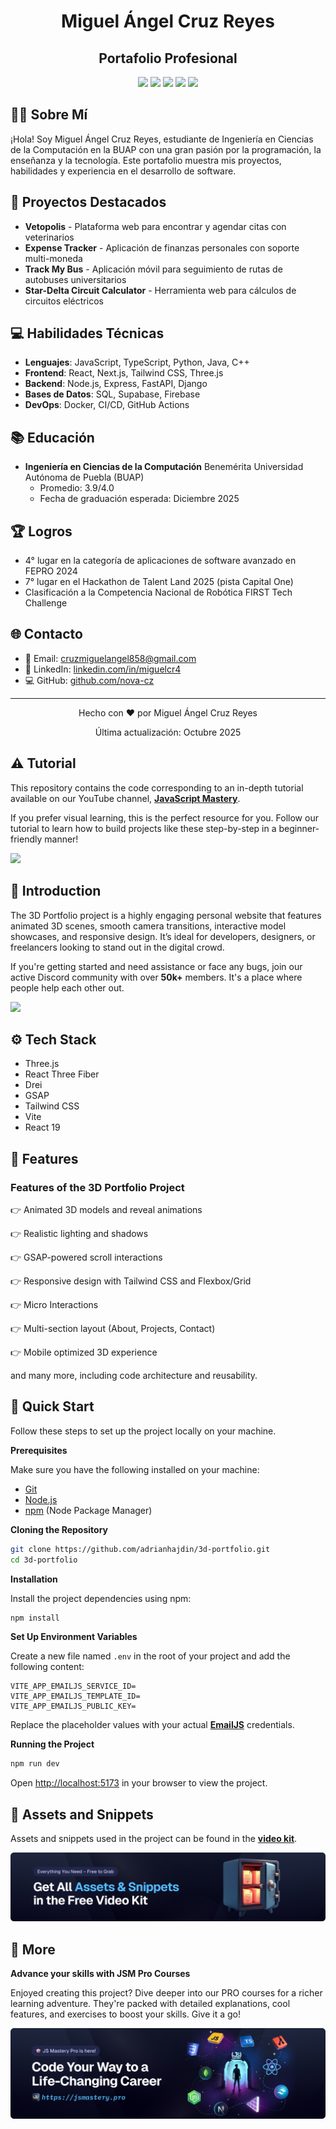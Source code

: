 <div align="center">
  <h1>Miguel Ángel Cruz Reyes</h1>
  <h2>Portafolio Profesional</h2>
  
  <div>
    <img src="https://img.shields.io/badge/-React-61DAFB?style=for-the-badge&logo=react&logoColor=white" />
    <img src="https://img.shields.io/badge/-JavaScript-F7DF1E?style=for-the-badge&logo=javascript&logoColor=black" />
    <img src="https://img.shields.io/badge/-Node.js-339933?style=for-the-badge&logo=node.js&logoColor=white" />
    <img src="https://img.shields.io/badge/-Three.js-000000?style=for-the-badge&logo=three.js&logoColor=white" />
    <img src="https://img.shields.io/badge/-Tailwind_CSS-38B2AC?style=for-the-badge&logo=tailwind-css&logoColor=white" />
  </div>
</div>

## 👨‍💻 Sobre Mí

¡Hola! Soy Miguel Ángel Cruz Reyes, estudiante de Ingeniería en Ciencias de la Computación en la BUAP con una gran pasión por la programación, la enseñanza y la tecnología. Este portafolio muestra mis proyectos, habilidades y experiencia en el desarrollo de software.

## 🚀 Proyectos Destacados

- **Vetopolis** - Plataforma web para encontrar y agendar citas con veterinarios
- **Expense Tracker** - Aplicación de finanzas personales con soporte multi-moneda
- **Track My Bus** - Aplicación móvil para seguimiento de rutas de autobuses universitarios
- **Star-Delta Circuit Calculator** - Herramienta web para cálculos de circuitos eléctricos

## 💻 Habilidades Técnicas

- **Lenguajes**: JavaScript, TypeScript, Python, Java, C++
- **Frontend**: React, Next.js, Tailwind CSS, Three.js
- **Backend**: Node.js, Express, FastAPI, Django
- **Bases de Datos**: SQL, Supabase, Firebase
- **DevOps**: Docker, CI/CD, GitHub Actions

## 📚 Educación

- **Ingeniería en Ciencias de la Computación**
  Benemérita Universidad Autónoma de Puebla (BUAP)
  - Promedio: 3.9/4.0
  - Fecha de graduación esperada: Diciembre 2025

## 🏆 Logros

- 4° lugar en la categoría de aplicaciones de software avanzado en FEPRO 2024
- 7° lugar en el Hackathon de Talent Land 2025 (pista Capital One)
- Clasificación a la Competencia Nacional de Robótica FIRST Tech Challenge

## 🌐 Contacto

- 📧 Email: cruzmiguelangel858@gmail.com
- 💼 LinkedIn: [linkedin.com/in/miguelcr4](https://linkedin.com/in/miguelcr4)
- 💻 GitHub: [github.com/nova-cz](https://github.com/nova-cz)

---

<div align="center">
  <p>Hecho con ❤️ por Miguel Ángel Cruz Reyes</p>
  <p>Última actualización: Octubre 2025</p>
</div>

## ⚠️ Tutorial

This repository contains the code corresponding to an in-depth tutorial available on our YouTube channel, <a href="https://www.youtube.com/@javascriptmastery/videos" target="_blank"><b>JavaScript Mastery</b></a>.

If you prefer visual learning, this is the perfect resource for you. Follow our tutorial to learn how to build projects like these step-by-step in a beginner-friendly manner!

<a href="https://www.youtube.com/watch?v=E-fdPfRxkzQ" target="_blank"><img src="https://github.com/sujatagunale/EasyRead/assets/151519281/1736fca5-a031-4854-8c09-bc110e3bc16d" /></a>

## <a name="introduction">🤖 Introduction</a>

The 3D Portfolio project is a highly engaging personal website that features animated 3D scenes, smooth camera transitions, interactive model showcases, and responsive design. It’s ideal for developers, designers, or freelancers looking to stand out in the digital crowd.

If you're getting started and need assistance or face any bugs, join our active Discord community with over **50k+** members. It's a place where people help each other out.

<a href="https://discord.com/invite/n6EdbFJ" target="_blank"><img src="https://github.com/sujatagunale/EasyRead/assets/151519281/618f4872-1e10-42da-8213-1d69e486d02e" /></a>

## <a name="tech-stack">⚙️ Tech Stack</a>

- Three.js
- React Three Fiber
- Drei
- GSAP
- Tailwind CSS
- Vite
- React 19

## <a name="features">🔋 Features</a>

### Features of the 3D Portfolio Project

👉 Animated 3D models and reveal animations

👉 Realistic lighting and shadows

👉 GSAP-powered scroll interactions

👉 Responsive design with Tailwind CSS and Flexbox/Grid

👉 Micro Interactions

👉 Multi-section layout (About, Projects, Contact)

👉 Mobile optimized 3D experience

and many more, including code architecture and reusability.

## <a name="quick-start">🤸 Quick Start</a>

Follow these steps to set up the project locally on your machine.

**Prerequisites**

Make sure you have the following installed on your machine:

- [Git](https://git-scm.com/)
- [Node.js](https://nodejs.org/en)
- [npm](https://www.npmjs.com/) (Node Package Manager)

**Cloning the Repository**

```bash
git clone https://github.com/adrianhajdin/3d-portfolio.git
cd 3d-portfolio
```

**Installation**

Install the project dependencies using npm:

```bash
npm install
```

**Set Up Environment Variables**

Create a new file named `.env` in the root of your project and add the following content:

```env
VITE_APP_EMAILJS_SERVICE_ID=
VITE_APP_EMAILJS_TEMPLATE_ID=
VITE_APP_EMAILJS_PUBLIC_KEY=
```

Replace the placeholder values with your actual **[EmailJS](https://www.emailjs.com/)** credentials.

**Running the Project**

```bash
npm run dev
```

Open [http://localhost:5173](http://localhost:5173/) in your browser to view the project.


## <a name="links">🔗 Assets and Snippets</a>

Assets and snippets used in the project can be found in the **[video kit](https://jsm.dev/pfolio25-kit)**.

<a href="https://jsm.dev/pfolio25-kit" target="_blank">
  <img src="public/images/readme-video-kit.png" alt="Video Kit Banner">
</a>


## <a name="more">🚀 More</a>

**Advance your skills with JSM Pro Courses**

Enjoyed creating this project? Dive deeper into our PRO courses for a richer learning adventure. They're packed with
detailed explanations, cool features, and exercises to boost your skills. Give it a go!

<a href="https://beta.jsmastery.pro/" target="_blank">
  <img src="public/images/readme-bottom.png" alt="Project Banner">
</a>
